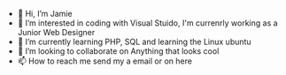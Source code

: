 - 👋 Hi, I’m Jamie
- 👀 I’m interested in coding with Visual Stuido, I'm currenrly working as a Junior Web Designer
- 🌱 I’m currently learning PHP, SQL and learning the Linux ubuntu 
- 💞️ I’m looking to collaborate on Anything that looks cool
- 📫 How to reach me send my a email or on here 

<!---
JamieRodger20/JamieRodger20 is a ✨ special ✨ repository because its `README.md` (this file) appears on your GitHub profile.
You can click the Preview link to take a look at your changes.
--->
